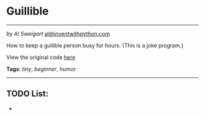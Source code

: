 # Guillible
___
_by Al Sweigart_ [al@inventwithpython.com](mailto:al@inventwithpython.com)

How to keep a gullible person busy for hours. (This is a joke program.)

View the original code [here](https://nostarch.com/big-book-little-python-projects)

**Tags**: _tiny_, _beginner_, _humor_

___

## TODO List:

* 